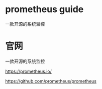 # prometheus guide


一款开源的系统监控

<!--more-->

# 官网

一款开源的系统监控

https://prometheus.io/

https://github.com/prometheus/prometheus


